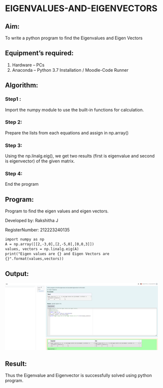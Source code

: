 # EIGENVALUES-AND-EIGENVECTORS
## Aim:
To write a python program to find the Eigenvalues and Eigen Vectors
## Equipment’s required:
1. 	Hardware – PCs
2. 	Anaconda – Python 3.7 Installation / Moodle-Code Runner
## Algorithm:
### Step1 : 
Import the numpy module to use the built-in functions for calculation.
### Step 2: 
Prepare the lists from each equations and assign in np.array()
### Step 3: 
Using the np.linalg.eig(),  we get two results (first is eigenvalue and second is eigenvector) of the given matrix.
### Step 4: 
End the program

## Program:
Program to find the eigen values and eigen vectors.

Developed by: Rakshitha J

RegisterNumber: 212223240135
```
import numpy as np
A = np.array([[2,-3,0],[2,-5,0],[0,0,3]])
values, vectors = np.linalg.eig(A)
print("Eigen values are {} and Eigen Vectors are {}".format(values,vectors))
```

## Output:
![Output](<Screenshot 2024-03-18 194412.png>)
## Result:
Thus the Eigenvalue and Eigenvector is successfully solved using python program.
